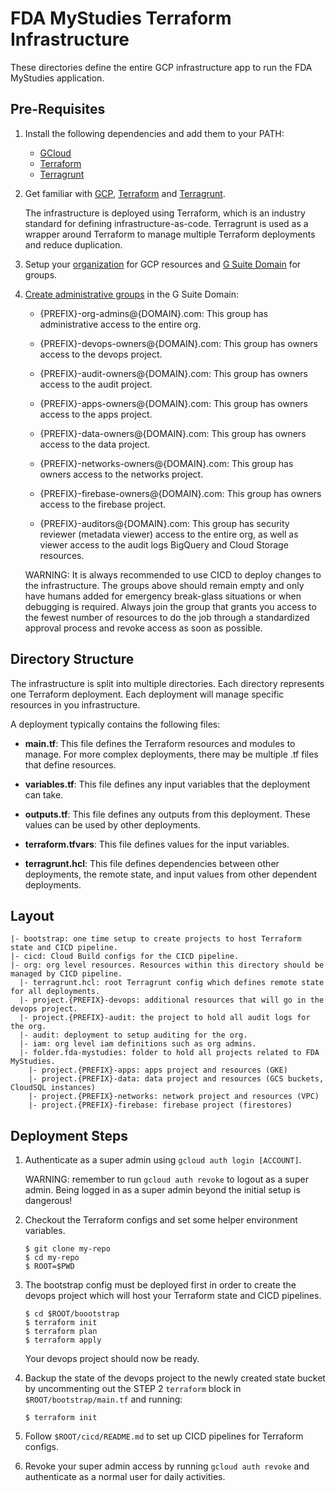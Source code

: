 # FDA MyStudies Terraform Infrastructure

These directories define the entire GCP infrastructure app to run the FDA
MyStudies application.

## Pre-Requisites

1.  Install the following dependencies and add them to your PATH:

    -   [GCloud](https://cloud.google.com/sdk/gcloud)
    -   [Terraform](https://www.terraform.io/)
    -   [Terragrunt](https://terragrunt.gruntwork.io/)

1.  Get familiar with [GCP](https://cloud.google.com/docs/overview),
    [Terraform](https://www.terraform.io/intro/index.html) and
    [Terragrunt](https://blog.gruntwork.io/terragrunt-how-to-keep-your-terraform-code-dry-and-maintainable-f61ae06959d8).

    The infrastructure is deployed using Terraform, which is an industry
    standard for defining infrastructure-as-code. Terragrunt is used as a
    wrapper around Terraform to manage multiple Terraform deployments and reduce
    duplication.

1.  Setup your
    [organization](https://cloud.google.com/resource-manager/docs/creating-managing-organization)
    for GCP resources and [G Suite Domain](https://gsuite.google.com/) for
    groups.

1.  [Create administrative groups](https://support.google.com/a/answer/33343?hl=en)
    in the G Suite Domain:

    -   {PREFIX}-org-admins@{DOMAIN}.com: This group has administrative access
        to the entire org.

    -   {PREFIX}-devops-owners@{DOMAIN}.com: This group has owners access to the
        devops project.

    -   {PREFIX}-audit-owners@{DOMAIN}.com: This group has owners access to the
        audit project.

    -   {PREFIX}-apps-owners@{DOMAIN}.com: This group has owners access to the
        apps project.

    -   {PREFIX}-data-owners@{DOMAIN}.com: This group has owners access to the
        data project.

    -   {PREFIX}-networks-owners@{DOMAIN}.com: This group has owners access to
        the networks project.

    -   {PREFIX}-firebase-owners@{DOMAIN}.com: This group has owners access to
        the firebase project.

    -   {PREFIX}-auditors@{DOMAIN}.com: This group has security reviewer
        (metadata viewer) access to the entire org, as well as viewer access to
        the audit logs BigQuery and Cloud Storage resources.

    WARNING: It is always recommended to use CICD to deploy changes to the
    infrastructure. The groups above should remain empty and only have humans
    added for emergency break-glass situations or when debugging is required.
    Always join the group that grants you access to the fewest number of
    resources to do the job through a standardized approval process and revoke
    access as soon as possible.

## Directory Structure

The infrastructure is split into multiple directories. Each directory represents
one Terraform deployment. Each deployment will manage specific resources in you
infrastructure.

A deployment typically contains the following files:

-   **main.tf**: This file defines the Terraform resources and modules to
    manage. For more complex deployments, there may be multiple .tf files that
    define resources.

-   **variables.tf**: This file defines any input variables that the deployment
    can take.

-   **outputs.tf**: This file defines any outputs from this deployment. These
    values can be used by other deployments.

-   **terraform.tfvars**: This file defines values for the input variables.

-   **terragrunt.hcl**: This file defines dependencies between other
    deployments, the remote state, and input values from other dependent
    deployments.

## Layout

```
|- bootstrap: one time setup to create projects to host Terraform state and CICD pipeline.
|- cicd: Cloud Build configs for the CICD pipeline.
|- org: org level resources. Resources within this directory should be managed by CICD pipeline.
  |- terragrunt.hcl: root Terragrunt config which defines remote state for all deployments.
  |- project.{PREFIX}-devops: additional resources that will go in the devops project.
  |- project.{PREFIX}-audit: the project to hold all audit logs for the org.
  |- audit: deployment to setup auditing for the org.
  |- iam: org level iam definitions such as org admins.
  |- folder.fda-mystudies: folder to hold all projects related to FDA MyStudies.
    |- project.{PREFIX}-apps: apps project and resources (GKE)
    |- project.{PREFIX}-data: data project and resources (GCS buckets, CloudSQL instances)
    |- project.{PREFIX}-networks: network project and resources (VPC)
    |- project.{PREFIX}-firebase: firebase project (firestores)
```

## Deployment Steps

1.  Authenticate as a super admin using `gcloud auth login [ACCOUNT]`.

    WARNING: remember to run `gcloud auth revoke` to logout as a super admin.
    Being logged in as a super admin beyond the initial setup is dangerous!

1.  Checkout the Terraform configs and set some helper environment variables.

    ```
    $ git clone my-repo
    $ cd my-repo
    $ ROOT=$PWD
    ```

1.  The bootstrap config must be deployed first in order to create the devops
    project which will host your Terraform state and CICD pipelines.

    ```
    $ cd $ROOT/boootstrap
    $ terraform init
    $ terraform plan
    $ terraform apply
    ```

    Your devops project should now be ready.

1.  Backup the state of the devops project to the newly created state bucket by
    uncommenting out the STEP 2 `terraform` block in `$ROOT/bootstrap/main.tf`
    and running:

    ```
    $ terraform init
    ```

1.  Follow `$ROOT/cicd/README.md` to set up CICD pipelines for Terraform
    configs.

1.  Revoke your super admin access by running `gcloud auth revoke` and
    authenticate as a normal user for daily activities.
